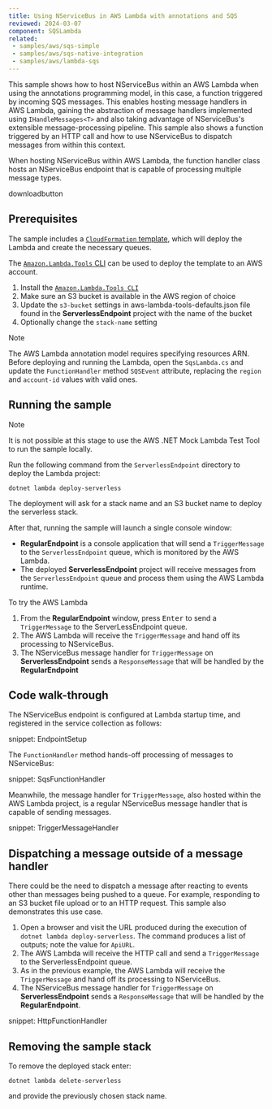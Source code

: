 ```yaml
---
title: Using NServiceBus in AWS Lambda with annotations and SQS
reviewed: 2024-03-07
component: SQSLambda
related:
 - samples/aws/sqs-simple
 - samples/aws/sqs-native-integration
 - samples/aws/lambda-sqs
---
```


This sample shows how to host NServiceBus within an AWS Lambda when using the annotations programming model, in this case, a function triggered by incoming SQS messages. This enables hosting message handlers in AWS Lambda, gaining the abstraction of message handlers implemented using `IHandleMessages<T>` and also taking advantage of NServiceBus's extensible message-processing pipeline. This sample also shows a function triggered by an HTTP call and how to use NServiceBus to dispatch messages from within this context.

When hosting NServiceBus within AWS Lambda, the function handler class hosts an NServiceBus endpoint that is capable of processing multiple message types.

downloadbutton

## Prerequisites

The sample includes a [`CloudFormation` template](https://aws.amazon.com/cloudformation/aws-cloudformation-templates/), which will deploy the Lambda and create the necessary queues.

The [`Amazon.Lambda.Tools` CLI](https://github.com/aws/aws-lambda-dotnet) can be used to deploy the template to an AWS account.

1. Install the [`Amazon.Lambda.Tools CLI`](https://github.com/aws/aws-lambda-dotnet#amazonlambdatools)
2. Make sure an S3 bucket is available in the AWS region of choice
3. Update the `s3-bucket` settings in aws-lambda-tools-defaults.json file found in the **ServerlessEndpoint** project with the name of the bucket
4. Optionally change the `stack-name` setting

> [!NOTE]
> The AWS Lambda annotation model requires specifying resources ARN. Before deploying and running the Lambda, open the `SqsLambda.cs` and update the `FunctionHandler` method `SQSEvent` attribute, replacing the `region` and `account-id` values with valid ones.

## Running the sample

> [!NOTE]
> It is not possible at this stage to use the AWS .NET Mock Lambda Test Tool to run the sample locally.

Run the following command from the `ServerlessEndpoint` directory to deploy the Lambda project:

`dotnet lambda deploy-serverless`

The deployment will ask for a stack name and an S3 bucket name to deploy the serverless stack.

After that, running the sample will launch a single console window:

* **RegularEndpoint** is a console application that will send a `TriggerMessage` to the `ServerlessEndpoint` queue, which is monitored by the AWS Lambda.
* The deployed **ServerlessEndpoint** project will receive messages from the `ServerlessEndpoint` queue and process them using the AWS Lambda runtime.

To try the AWS Lambda

1. From the **RegularEndpoint** window, press <kbd>Enter</kbd> to send a `TriggerMessage` to the ServerLessEndpoint queue.
1. The AWS Lambda will receive the `TriggerMessage` and hand off its processing to NServiceBus.
1. The NServiceBus message handler for `TriggerMessage` on **ServerlessEndpoint** sends a `ResponseMessage` that will be handled by the **RegularEndpoint**

## Code walk-through

The NServiceBus endpoint is configured at Lambda startup time, and registered in the service collection as follows:

snippet: EndpointSetup

The `FunctionHandler` method hands-off processing of messages to NServiceBus:

snippet: SqsFunctionHandler

Meanwhile, the message handler for `TriggerMessage`, also hosted within the AWS Lambda project, is a regular NServiceBus message handler that is capable of sending messages.

snippet: TriggerMessageHandler

## Dispatching a message outside of a message handler

There could be the need to dispatch a message after reacting to events other than messages being pushed to a queue. For example, responding to an S3 bucket file upload or to an HTTP request. This sample also demonstrates this use case.

1. Open a browser and visit the URL produced during the execution of `dotnet lambda deploy-serverless`. The command produces a list of outputs; note the value for `ApiURL`.
1. The AWS Lambda will receive the HTTP call and send a `TriggerMessage` to the ServerlessEndpoint queue.
1. As in the previous example, the AWS Lambda will receive the `TriggerMessage` and hand off its processing to NServiceBus.
1. The NServiceBus message handler for `TriggerMessage` on **ServerlessEndpoint** sends a `ResponseMessage` that will be handled by the **RegularEndpoint**.

snippet: HttpFunctionHandler

## Removing the sample stack

To remove the deployed stack enter:

`dotnet lambda delete-serverless`

and provide the previously chosen stack name.
